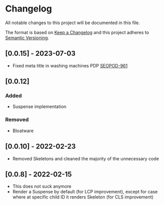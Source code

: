 <!-- @format -->

# Changelog

All notable changes to this project will be documented in this file.

The format is based on [Keep a Changelog](http://keepachangelog.com/en/1.0.0/)
and this project adheres to [Semantic Versioning](http://semver.org/spec/v2.0.0.html).

## [0.0.15] - 2023-07-03

- Fixed meta title in washing machines PDP [SEOPOD-961](https://whirlpoolgtm.atlassian.net/browse/SEOPOD-961)

## [0.0.12]

### Added

- Suspense implementation

### Removed

- Bloatware

## [0.0.10] - 2022-02-23

- Removed Skeletons and cleaned the majority of the unnecessary code

## [0.0.8] - 2022-02-15

- This does not suck anymore
- Render a Suspense by default (for LCP improvement), except for case where at specific child ID it renders Skeleton (for CLS improvement)
